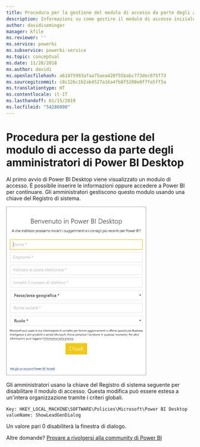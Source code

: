 ```yaml
---
title: Procedura per la gestione del modulo di accesso da parte degli amministratori di Power BI Desktop
description: Informazioni su come gestire il modulo di accesso iniziale durante l'apertura di Power BI Desktop.
author: davidiseminger
manager: kfile
ms.reviewer: ''
ms.service: powerbi
ms.subservice: powerbi-service
ms.topic: conceptual
ms.date: 11/28/2018
ms.author: davidi
ms.openlocfilehash: a61075993afaa75aea420f55babc773dec075f73
ms.sourcegitcommit: c8c126c1b2ab4527a16a4fb8f5208e0f7fa5ff5a
ms.translationtype: HT
ms.contentlocale: it-IT
ms.lasthandoff: 01/15/2019
ms.locfileid: "54280890"
---
```

# <a name="how-administrators-can-manage-the-power-bi-desktop-sign-in-form"></a>Procedura per la gestione del modulo di accesso da parte degli amministratori di Power BI Desktop
Al primo avvio di Power BI Desktop viene visualizzato un modulo di accesso. È possibile inserire le informazioni oppure accedere a Power BI per continuare. Gli amministratori gestiscono questo modulo usando una chiave del Registro di sistema. 

![Modulo di accesso iniziale per Power BI Desktop](media/desktop-admin-sign-in-form/sign-in-form.png)

Gli amministratori usano la chiave del Registro di sistema seguente per disabilitare il modulo di accesso. Questa modifica può essere estesa a un'intera organizzazione tramite i criteri globali.

```
Key: HKEY_LOCAL_MACHINE\SOFTWARE\Policies\Microsoft\Power BI Desktop
valueName: ShowLeadGenDialog
```

Un valore pari 0 disabiliterà la finestra di dialogo.

Altre domande? [Provare a rivolgersi alla community di Power BI](http://community.powerbi.com/)

